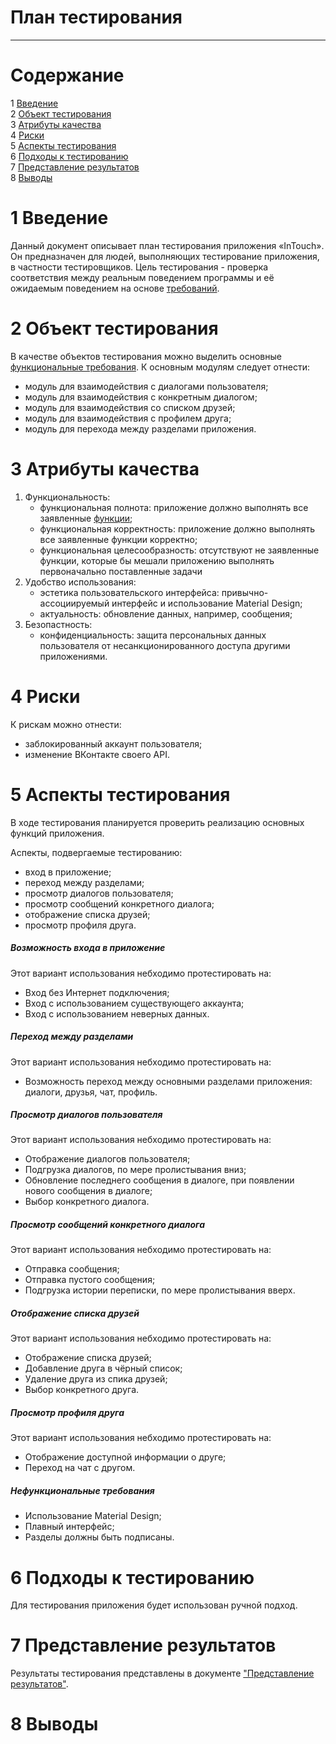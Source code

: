 # План тестирования
---


# Cодержание
1 [Введение](#introduction)  
2 [Объект тестирования](#items)  
3 [Атрибуты качества](#quality)  
4 [Риски](#risk)  
5 [Аспекты тестирования](#features)  
6 [Подходы к тестированию](#approach)  
7 [Представление результатов](#pass)  
8 [Выводы](#conclusion)  

<a name="introduction"/>

# 1 Введение

Данный документ описывает план тестирования приложения «InTouch». Он предназначен для людей, выполняющих тестирование приложения, в частности тестировщиков. Цель тестирования - проверка соответствия между реальным поведением программы и её ожидаемым поведением на основе [требований](../Documents/Requirements/Requirements%20Document.md).

<a name="items"/>

# 2 Объект тестирования

В качестве объектов тестирования можно выделить основные [функциональные требования](../Documents/Requirements/Requirements%20Document.md). К основным модулям следует отнести: 
* модуль для взаимодействия с диалогами пользователя; 
* модуль для взаимодействия с конкретным диалогом;
* модуль для взаимодействия со списком друзей;
* модуль для взаимодействия с профилем друга;
* модуль для перехода между разделами приложения. 

<a name="quality"/>

# 3 Атрибуты качества

1. Функциональность:
    - функциональная полнота: приложение должно выполнять все заявленные [функции](../Documents/Requirements/Requirements%20Document.md);
    - функциональная корректность: приложение должно выполнять все заявленные функции корректно;
    - функциональная целесообразность: отсутствуют не заявленные функции, которые бы мешали приложению выполнять первоначально поставленные задачи
2. Удобство использования:
    - эстетика пользовательского интерфейса: привычно-ассоциируемый интерфейс и использование Material Design;
    - актуальность: обновление данных, например, сообщения;
3. Безопастность:
    - конфиденциальность: защита персональных данных пользователя от несанкционированного доступа другими приложениями.


<a name="risk"/>

# 4 Риски

К рискам можно отнести:  
* заблокированный аккаунт пользователя;
* изменение ВКонтакте своего API.

<a name="features"/>

# 5 Аспекты тестирования

В ходе тестирования планируется проверить реализацию основных функций приложения.

Аспекты, подвергаемые тестированию:  
* вход в приложение;  
* переход между разделами;  
* просмотр диалогов пользователя;
* просмотр сообщений конкретного диалога;
* отображение списка друзей;
* просмотр профиля друга.

##### Возможность входа в приложение
Этот вариант использования небходимо протестировать на:
* Вход без Интернет подключения;
* Вход с использованием существующего аккаунта;
* Вход с использованием неверных данных.

##### Переход между разделами
Этот вариант использования небходимо протестировать на:
* Возможность переход между основными разделами приложения: диалоги, друзья, чат, профиль.

##### Просмотр диалогов пользователя
Этот вариант использования небходимо протестировать на:
* Отображение диалогов пользователя;
* Подгрузка диалогов, по мере пролистывания вниз;
* Обновление последнего сообщения в диалоге, при появлении нового сообщения в диалоге;
* Выбор конкретного диалога.

##### Просмотр сообщений конкретного диалога
Этот вариант использования небходимо протестировать на:
* Отправка сообщения;
* Отправка пустого сообщения;
* Подгрузка истории переписки, по мере пролистывания вверх.

##### Отображение списка друзей
Этот вариант использования небходимо протестировать на:
* Отображение списка друзей;
* Добавление друга в чёрный список;
* Удаление друга из спика друзей;
* Выбор конкретного друга.

##### Просмотр профиля друга
Этот вариант использования небходимо протестировать на:
* Отображение доступной информации о друге;
* Переход на чат с другом.

##### Нефункциональные требования

* Использование Material Design;
* Плавный интерфейс;
* Разделы должны быть подписаны.

<a name="approach"/>

# 6 Подходы к тестированию

Для тестирования приложения будет использован ручной подход.

<a name="pass"/>

# 7 Представление результатов

Результаты тестирования представлены в документе ["Представление результатов"](../Testing/TestResults.md).

<a name="conclusion"/>

# 8 Выводы

